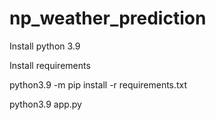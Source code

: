# np_weather_prediction

Install python 3.9

Install requirements

python3.9 -m pip install -r requirements.txt

python3.9 app.py
